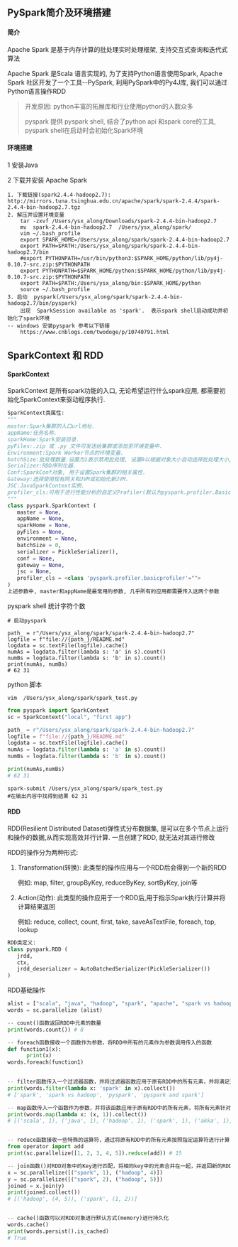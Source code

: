 ## PySpark简介及环境搭建

#### 简介

Apache Spark 是基于内存计算的批处理实时处理框架, 支持交互式查询和迭代式算法

Apache Spark  是Scala 语言实现的, 为了支持Python语言使用Spark, Apache Spark 社区开发了一个工具--PySpark, 利用PySpark中的Py4J库, 我们可以通过Python语言操作RDD

> 开发原因: python丰富的拓展库和行业使用python的人数众多
>
> pyspark 提供 pyspark shell, 结合了python api 和spark core的工具, pyspark shell在启动时会初始化Spark环境

#### 环境搭建

1 安装Java

2 下载并安装 Apache Spark

```shell
1. 下载链接(spark2.4.4-hadoop2.7): http://mirrors.tuna.tsinghua.edu.cn/apache/spark/spark-2.4.4/spark-2.4.4-bin-hadoop2.7.tgz
2. 解压并设置环境变量
	tar -zxvf /Users/ysx_along/Downloads/spark-2.4.4-bin-hadoop2.7
	mv  spark-2.4.4-bin-hadoop2.7  /Users/ysx_along/spark/
	vim ~/.bash_profile
  	export SPARK_HOME=/Users/ysx_along/spark/spark-2.4.4-bin-hadoop2.7
    export PATH=$PATH:/Users/ysx_along/spark/spark-2.4.4-bin-hadoop2.7/bin
    #export PYTHONPATH=/usr/bin/python3:$SPARK_HOME/python/lib/py4j-0.10.7-src.zip:$PYTHONPATH
    export PYTHONPATH=$SPARK_HOME/python:$SPARK_HOME/python/lib/py4j-0.10.7-src.zip:$PYTHONPATH
    export PATH=$PATH:/Users/ysx_along/bin:$SPARK_HOME/python
	source ~/.bash_profile
3. 启动  pyspark(/Users/ysx_along/spark/spark-2.4.4-bin-hadoop2.7/bin/pyspark)
	出现  SparkSession available as 'spark'.  表示spark shell启动成功并初始化了spark环境
-- windows 安装pyspark 参考以下链接
	https://www.cnblogs.com/twodoge/p/10740791.html
```



## SparkContext 和 RDD

#### SparkContext

SparkContext 是所有spark功能的入口, 无论希望运行什么spark应用, 都需要初始化SparkContext来驱动程序执行.

```python
SparkContext类属性:
"""
master:Spark集群的入口url地址.
appName:任务名称.
sparkHome:Spark安装目录.
pyFiles:.zip 或 .py 文件可发送给集群或添加至环境变量中.
Environment:Spark Worker节点的环境变量.
batchSize:批处理数量.设置为1表示禁用批处理, 设置0以根据对象大小自动选择批处理大小, 设置为-1以使用无限批处理大小.
Serializer:RDD序列化器.
Conf:SparkConf对象, 用于设置Spark集群的相关属性.
Gateway:选择使用现有网关和JVM或初始化新JVM.
JSC:JavaSparkContext实例.
profiler_cls:可用于进行性能分析的自定义Profiler(默认为pyspark.profiler.BasicProfiler)
"""
class pyspark.SparkContext (
   master = None,
   appName = None, 
   sparkHome = None, 
   pyFiles = None, 
   environment = None, 
   batchSize = 0, 
   serializer = PickleSerializer(), 
   conf = None, 
   gateway = None, 
   jsc = None, 
   profiler_cls = <class 'pyspark.profiler.basicprofiler'="">
)
上述参数中, master和appName是最常用的参数, 几乎所有的应用都需要传入这两个参数
```

pyspark shell 统计字符个数

```shell
# 启动pyspark

path_ = r"/Users/ysx_along/spark/spark-2.4.4-bin-hadoop2.7"
logfile = f"file://{path_}/README.md"
logdata = sc.textFile(logfile).cache()
numAs = logdata.filter(lambda s: 'a' in s).count()
numBs = logdata.filter(lambda s: 'b' in s).count()
print(numAs, numBs)
# 62 31
```

python 脚本

```shell
vim  /Users/ysx_along/spark/spark_test.py
```

```python
from pyspark import SparkContext
sc = SparkContext("local", "first app")

path_ = r"/Users/ysx_along/spark/spark-2.4.4-bin-hadoop2.7"
logfile = f"file://{path_}/README.md"
logdata = sc.textFile(logfile).cache()
numAs = logdata.filter(lambda s: 'a' in s).count()
numBs = logdata.filter(lambda s: 'b' in s).count()

print(numAs,numBs)
# 62 31
```

```shell
spark-submit /Users/ysx_along/spark/spark_test.py
#在输出内容中找得到结果 62 31
```

#### RDD

RDD(Resilient Distributed Dataset)弹性式分布数据集, 是可以在多个节点上运行和操作的数据,从而实现高效并行计算. 一旦创建了RDD, 就无法对其进行修改

RDD的操作分为两种形式:

1. Transformation(转换): 此类型的操作应用与一个RDD后会得到一个新的RDD

   例如: map, filter, groupByKey, reduceByKey, sortByKey, join等

2. Action(动作): 此类型的操作应用于一个RDD后,用于指示Spark执行计算并将计算结果返回

   例如: reduce, collect, count, first, take, saveAsTextFile, foreach, top, lookup

```python
RDD类定义:
class pyspark.RDD (
   jrdd, 
   ctx, 
   jrdd_deserializer = AutoBatchedSerializer(PickleSerializer())
)
```

RDD基础操作

```python
alist = ["scala", "java", "hadoop", "spark", "apache", "spark vs hadoop", "pyspark","pyspark and spark"]
words = sc.parallelize (alist)

-- count()函数返回RDD中元素的数量
print(words.count()) # 8 

-- foreach函数接收一个函数作为参数，将RDD中所有的元素作为参数调用传入的函数
def function1(x):
      print(x)
words.foreach(function1) 

      
-- filter函数传入一个过滤器函数，并将过滤器函数应用于原有RDD中的所有元素，并将满足过滤器条件的RDD元素存放至一个新的RDD对象中并返回
print(words.filter(lambda x: 'spark' in x).collect())
# ['spark', 'spark vs hadoop', 'pyspark', 'pyspark and spark']

-- map函数传入一个函数作为参数，并将该函数应用于原有RDD中的所有元素，将所有元素针对该函数的输出存放至一个新的RDD对象中并返回
print(words.map(lambda x: (x, 1)).collect())
# [('scala', 1), ('java', 1), ('hadoop', 1), ('spark', 1), ('akka', 1), ('spark vs hadoop', 1), ('pyspark', 1), ('pyspark and spark', 1)]


-- reduce函数接收一些特殊的运算符，通过将原有RDD中的所有元素按照指定运算符进行计算，并返回计算结果, 例如累加
from operator import add
print(sc.parallelize([1, 2, 3, 4, 5]).reduce(add)) # 15

-- join函数()对RDD对象中的Key进行匹配，将相同key中的元素合并在一起，并返回新的RDD对象
x = sc.parallelize([("spark", 1), ("hadoop", 4)])
y = sc.parallelize([("spark", 2), ("hadoop", 5)])
joined = x.join(y)
print(joined.collect())
# [('hadoop', (4, 5)), ('spark', (1, 2))]


-- cache()函数可以对RDD对象进行默认方式(memory)进行持久化
words.cache() 
print(words.persist().is_cached)
# True
```



 










